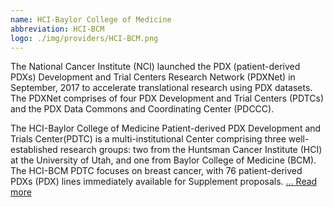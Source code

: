```yaml
---
name: HCI-Baylor College of Medicine
abbreviation: HCI-BCM
logo: ./img/providers/HCI-BCM.png
---
```


The National Cancer Institute (NCI) launched the PDX (patient-derived PDXs) Development and Trial Centers Research Network (PDXNet) in September, 2017 to accelerate translational research using PDX datasets. The PDXNet comprises of four PDX Development and Trial Centers (PDTCs) and the PDX Data Commons and Coordinating Center (PDCCC).

The HCI-Baylor College of Medicine Patient-derived PDX Development and Trials Center(PDTC) is a multi-institutional Center comprising three well-established research groups: two from the Huntsman Cancer Institute (HCI) at the University of Utah, and one from Baylor College of Medicine (BCM). The HCI-BCM PDTC focuses on breast cancer, with 76 patient-derived PDXs (PDX) lines immediately available for Supplement proposals. [... Read more](https://www.pdxnetwork.org/hcibcm)
